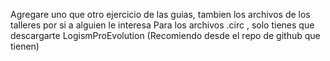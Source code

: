 Agregare uno que otro ejercicio de las guias, tambien los archivos de los talleres por si a alguien le interesa
Para los archivos .circ , solo tienes que descargarte LogismProEvolution (Recomiendo desde el repo de github que tienen)
